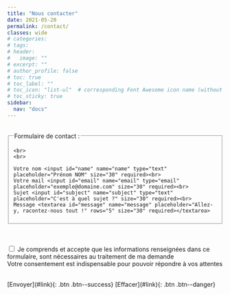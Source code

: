 ```yaml
---
title: "Nous contacter"
date: 2021-05-20
permalink: /contact/
classes: wide
# categories: 
# tags: 
# header:
#   image: ""
# excerpt: ""
# author_profile: false
# toc: true
# toc_label: ""
# toc_icon: "list-ul"  # corresponding Font Awesome icon name (without fa prefix)
# toc_sticky: true
sidebar:
  nav: "docs"
---
```

<br>

<form>
  <fieldset>
	<legend>Formulaire de contact :</legend>
	
	<br>
	<br>
	
	Votre nom <input id="name" name="name" type="text" placeholder="Prénom NOM" size="30" required><br>
	Votre mail <input id="email" name="email" type="email" placeholder="exemple@domaine.com" size="30" required><br>
	Sujet <input id="subject" name="subject" type="text" placeholder="C'est à quel sujet ?" size="30" required><br>
	Message <textarea id="message" name="message" placeholder="Allez-y, racontez-nous tout !" rows="5" size="30" required></textarea>
  </fieldset>

</form>

<br>
<br>
	
<div class="rsform-block rsform-block-contactrequestconsentement">
	<!-- <label class="formControlLabel">RGPD<strong class="formRequired"></strong></label> -->
	<div class="formControls">
		<div class="formBody gt-checking">
			<div aria-required="true"><label id="ContactrequestConsentement0-lbl" for="ContactrequestConsentement0"><input type="checkbox"  name="form[ContactrequestConsentement][]" value="&amp;nbsp;Je comprends et accepte que les informations renseign&eacute;es dans ce formulaire, sont n&eacute;cessaires au traitement de ma demande" id="ContactrequestConsentement0" class="rsform-checkbox" />&nbsp;Je comprends et accepte que les informations renseignées dans ce formulaire, sont nécessaires au traitement de ma demande</label></div>
			<span class="formValidation"><span id="component15" class="formNoError">Votre consentement est indispensable pour pouvoir répondre à vos attentes</span></span>
			<p class="formDescription"></p>
		</div>
	</div>
</div>



<br>
[Envoyer](#link){: .btn .btn--success}
[Effacer](#link){: .btn .btn--danger}




